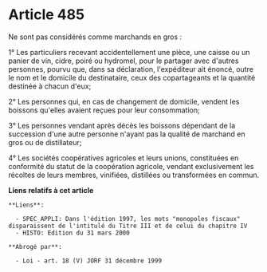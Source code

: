 # Article 485

Ne sont pas considérés comme marchands en gros :

1° Les particuliers recevant accidentellement une pièce, une caisse ou un panier de vin, cidre, poiré ou hydromel, pour le
partager avec d'autres personnes, pourvu que, dans sa déclaration, l'expéditeur ait énoncé, outre le nom et le domicile du
destinataire, ceux des copartageants et la quantité destinée à chacun d'eux;

2° Les personnes qui, en cas de changement de domicile, vendent les boissons qu'elles avaient reçues pour leur consommation;

3° Les personnes vendant après décès les boissons dépendant de la succession d'une autre personne n'ayant pas la qualité de
marchand en gros ou de distillateur;

4° Les sociétés coopératives agricoles et leurs unions, constituées en conformité du statut de la coopération agricole,
vendant exclusivement les récoltes de leurs membres, vinifiées, distillées ou transformées en commun.

**Liens relatifs à cet article**

	**Liens**:

	  - SPEC_APPLI: Dans l'édition 1997, les mots "monopoles fiscaux" disparaissent de l'intitulé du Titre III et de celui du chapitre IV
	  - HISTO: Edition du 31 mars 2000

	**Abrogé par**:

	  - Loi - art. 18 (V) JORF 31 décembre 1999
